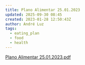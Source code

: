 ```yaml
---
title: Plano Alimentar 25.01.2023
updated: 2025-09-30 08:45
created: 2023-01-28 12:50:43Z
author: André Luz
tags:
  - eating_plan
  - food
  - health
---
```


[Plano Alimentar 25.01.2023.pdf](Plano_Alimentar_25.01.2023.pdf)